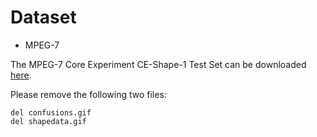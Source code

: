 Dataset
========

* MPEG-7

The MPEG-7 Core Experiment CE-Shape-1 Test Set can be downloaded [here](http://www.dabi.temple.edu/~shape/MPEG7/dataset.html).

Please remove the following two files:

    del confusions.gif
    del shapedata.gif
